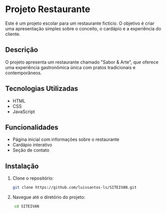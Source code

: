 # Projeto Restaurante

Este é um projeto escolar para um restaurante fictício. O objetivo é criar uma apresentação simples sobre o conceito, o cardápio e a experiência do cliente.

## Descrição

O projeto apresenta um restaurante chamado "Sabor & Arte", que oferece uma experiência gastronômica única com pratos tradicionais e contemporâneos.

## Tecnologias Utilizadas

- HTML
- CSS
- JavaScript

## Funcionalidades

- Página inicial com informações sobre o restaurante
- Cardápio interativo
- Seção de contato

## Instalação

1. Clone o repositório:
   ```bash
   git clone https://github.com/luissantos-ls/SITEIVAN.git

2. Navegue até o diretório do projeto:
```bash
    cd SITEIVAN